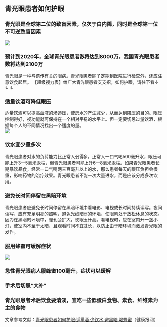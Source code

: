 ## 青光眼患者如何护眼  
### 青光眼是全球第二位的致盲因素，仅次于白内障，同时是全球第一位不可逆致盲因素  
![](http://cdncms.v-keep.cn/wp-content/uploads/2019/09/timgqw.jpg)  
###  预计到2020年，全球青光眼患者数将达到8000万，我国青光眼患者数将达到2100万  
青光眼是一种与遗传有关的眼病。青光眼患者除了定期到医院进行检查外，还应注意饮食起居。 【超级视力表】给广大青光眼患者支支招，如何护眼，请往下看↓  ↓ ↓   
### 适量饮酒可降低眼压  
适量饮酒可以提高血液的渗透压，使房水的产生减少，从而达到降压的目的。眼压控制得好，视功能就可保持在一个相对平稳的水平上。但一定要切忌过量饮酒，根据每个人的不同情况找出一个适度的量。   
![](http://cdncms.v-keep.cn/wp-content/uploads/2019/09/timg-4a.jpg)  
### 饮水宜少量多次  
青光眼患者对水的负荷能力比正常人弱得多。正常人一口气喝500毫升水，眼压可能上升3—5毫米汞柱，但青光眼患者可能上升6—8毫米汞柱。如果青光眼患者长期暴饮暴食，经常一口气喝两三百毫升以上的水，那么患者每天的眼压负担会很重，影响药物的治疗效果。青光眼患者不能一次大量进水，而是应该分成多次饮用。   
### 避免长时间停留在黑暗环境  
青光眼患者应避免长时间停留在黑暗环境中看电影、电视或长时间持续读写。夜间读写，应有充足明亮的照明，避免光线暗弱的环境，使眼睛处于放松休息的状态。因为在黑暗的环境中，瞳孔会扩大，使眼压升高。看电视时，应在室内开一盏小灯，使室内不至于太暗，且观看时间不宜过长，以防止由于暗环境而激发青光眼的发作。   
### 服用蜂蜜可缓解症状  
![](http://cdncms.v-keep.cn/wp-content/uploads/2019/09/u12752170732772268562fm26gp0.jpg)  
### 急性青光眼病人服蜂蜜100毫升，症状可以缓解  
### 手术后切忌“大补”  
### 青光眼患者术后饮食要清淡，宜吃一些低蛋白食物、素食、纤维素为主的食物  
文章参考文献：<a href="http://www.jkb.com.cn/news/industryNews/2010/0902/175496.html">青光眼患者如何护眼:适量酒 少饮水 避黑暗 喝蜂蜜</a>（健康报网）  
